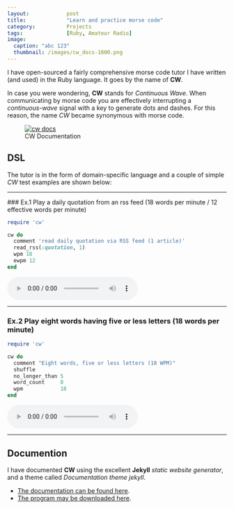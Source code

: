 ```yaml
---
layout:            post
title:             "Learn and practice morse code"
category:          Projects
tags:              [Ruby, Amateur Radio]
image:
  caption: "abc 123"
  thumbnail: /images/cw_docs-1800.png
---
```


I have open-sourced a fairly comprehensive morse code tutor I have written (and used) in the Ruby language. It goes by the name of **CW**.

In case you were wondering, **CW** stands for *Continuous Wave*. When communicating by morse code you are effectively interrupting a *continuous-wave* signal with a key to generate dots and dashes. For this reason, the name *CW* became synonymous with morse code.

<figure class="align-center">
  <a href="http://martynjago.co.uk/CW/"><img src="{{ '/images/cw_docs-1800.png' | absolute_url }}" alt="cw docs"></a>
  <figcaption>CW Documentation</figcaption>
</figure>

## DSL

The tutor is in the form of domain-specific language and a couple of simple *CW* test examples are shown below:

<hr>
### Ex.1 Play a daily quotation from an rss feed (18 words per minute / 12 effective words per minute)

```ruby
require 'cw'

cw do
  comment 'read daily quotation via RSS feed (1 article)'
  read_rss(:quotation, 1)
  wpm 18
  ewpm 12
end

```

<div class="alert alert-warning" role="alert">
  <audio controls="" preload="meta">
    <source src="/blog/audio/rss_feed.mp3" type="audio/mpeg" />
      <a href="/blog/audio/rss_feed.mp3">/blog/audio/rss_feed.mp3</a>
  </audio>
</div>
<hr>

### Ex.2 Play eight words having five or less letters (18 words per minute)

```ruby
require 'cw'

cw do
  comment "Eight words, five or less letters (18 WPM)"
  shuffle
  no_longer_than 5
  word_count     8
  wpm            18
end

```

<div class="alert alert-warning" role="alert">
  <audio controls="" preload="meta">
    <source src="/blog/audio/range_of_word_lengths_3.mp3" type="audio/mpeg" />
      <a href="/blog/audio/range_of_word_lengths_3.mp3">/blog/audio/range_of_word_lengths_3.mp3</a>
  </audio>
</div>
<hr>

## Documention

I have documented **CW** using the excellent **Jekyll** *static website generator*, and a theme called *Documentation theme jekyll*.

- [The documentation can be found here](http://mjago.github.io/CW/).
- [The program may be downloaded here](http://github.com/mjago/cw/).

